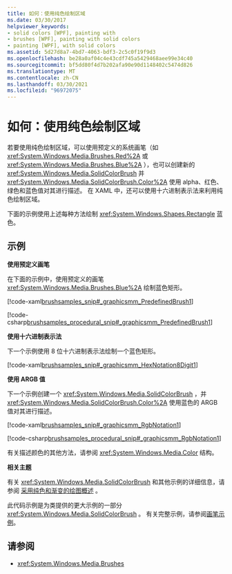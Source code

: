 ```yaml
---
title: 如何：使用纯色绘制区域
ms.date: 03/30/2017
helpviewer_keywords:
- solid colors [WPF], painting with
- brushes [WPF], painting with solid colors
- painting [WPF], with solid colors
ms.assetid: 5d27d8a7-4bd7-4063-bdf3-2c5c0f19f9d3
ms.openlocfilehash: be28a0af04c4e43cdf745a5429468aee99e34c40
ms.sourcegitcommit: bf5dd80f4d7b202afa90e90d1148402c5474d826
ms.translationtype: MT
ms.contentlocale: zh-CN
ms.lasthandoff: 03/30/2021
ms.locfileid: "96972075"
---
```

# <a name="how-to-paint-an-area-with-a-solid-color"></a>如何：使用纯色绘制区域
若要使用纯色绘制区域，可以使用预定义的系统画笔（如 <xref:System.Windows.Media.Brushes.Red%2A> 或 <xref:System.Windows.Media.Brushes.Blue%2A> ），也可以创建新的 <xref:System.Windows.Media.SolidColorBrush> 并 <xref:System.Windows.Media.SolidColorBrush.Color%2A> 使用 alpha、红色、绿色和蓝色值对其进行描述。 在 XAML 中，还可以使用十六进制表示法来利用纯色绘制区域。  
  
 下面的示例使用上述每种方法绘制 <xref:System.Windows.Shapes.Rectangle> 蓝色。  
  
## <a name="example"></a>示例  
 **使用预定义画笔**  
  
 在下面的示例中，使用预定义的画笔 <xref:System.Windows.Media.Brushes.Blue%2A> 绘制蓝色矩形。  
  
 [!code-xaml[brushsamples_snip#_graphicsmm_PredefinedBrush1](~/samples/snippets/csharp/VS_Snippets_Wpf/brushsamples_snip/CS/SolidColorBrushExample.xaml#_graphicsmm_predefinedbrush1)]  
  
 [!code-csharp[brushsamples_procedural_snip#_graphicsmm_PredefinedBrush1](~/samples/snippets/csharp/VS_Snippets_Wpf/brushsamples_procedural_snip/CSharp/SolidColorBrushExample.cs#_graphicsmm_predefinedbrush1)]  
  
 **使用十六进制表示法**  
  
 下一个示例使用 8 位十六进制表示法绘制一个蓝色矩形。  
  
 [!code-xaml[brushsamples_snip#_graphicsmm_HexNotation8Digit1](~/samples/snippets/csharp/VS_Snippets_Wpf/brushsamples_snip/CS/SolidColorBrushExample.xaml#_graphicsmm_hexnotation8digit1)]  
  
 **使用 ARGB 值**  
  
 下一个示例创建一个 <xref:System.Windows.Media.SolidColorBrush> ，并 <xref:System.Windows.Media.SolidColorBrush.Color%2A> 使用蓝色的 ARGB 值对其进行描述。  
  
 [!code-xaml[brushsamples_snip#_graphicsmm_RgbNotation1](~/samples/snippets/csharp/VS_Snippets_Wpf/brushsamples_snip/CS/SolidColorBrushExample.xaml#_graphicsmm_rgbnotation1)]  
  
 [!code-csharp[brushsamples_procedural_snip#_graphicsmm_RgbNotation1](~/samples/snippets/csharp/VS_Snippets_Wpf/brushsamples_procedural_snip/CSharp/SolidColorBrushExample.cs#_graphicsmm_rgbnotation1)]  
  
 有关描述颜色的其他方法，请参阅 <xref:System.Windows.Media.Color> 结构。  
  
 **相关主题**  
  
 有关 <xref:System.Windows.Media.SolidColorBrush> 和其他示例的详细信息，请参阅 [采用纯色和渐变的绘图概述](painting-with-solid-colors-and-gradients-overview.md) 。  
  
 此代码示例是为类提供的更大示例的一部分 <xref:System.Windows.Media.SolidColorBrush> 。 有关完整示例，请参阅[画笔示例](https://github.com/Microsoft/WPF-Samples/tree/master/Graphics/Brushes)。  
  
## <a name="see-also"></a>请参阅

- <xref:System.Windows.Media.Brushes>
